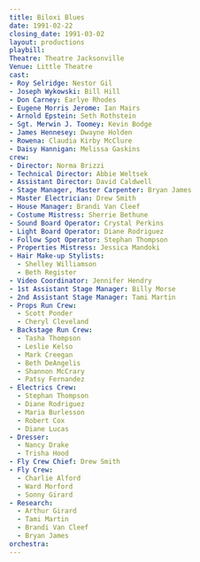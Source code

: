 ```yaml
---
title: Biloxi Blues
date: 1991-02-22
closing_date: 1991-03-02
layout: productions
playbill:
Theatre: Theatre Jacksonville
Venue: Little Theatre
cast:
- Roy Selridge: Nestor Gil
- Joseph Wykowski: Bill Hill
- Don Carney: Earlye Rhodes
- Eugene Morris Jerome: Ian Mairs
- Arnold Epstein: Seth Rothstein
- Sgt. Merwin J. Toomey: Kevin Bodge
- James Hennesey: Dwayne Holden
- Rowena: Claudia Kirby McClure
- Daisy Hannigan: Melissa Gaskins
crew:
- Director: Norma Brizzi
- Technical Director: Abbie Weltsek
- Assistant Director: David Caldwell
- Stage Manager, Master Carpenter: Bryan James
- Master Electrician: Drew Smith
- House Manager: Brandi Van Cleef
- Costume Mistress: Sherrie Bethune
- Sound Board Operator: Crystal Perkins
- Light Board Operator: Diane Rodriguez
- Follow Spot Operator: Stephan Thompson
- Properties Mistress: Jessica Mandoki
- Hair Make-up Stylists:
  - Shelley Williamson
  - Beth Register
- Video Coordinator: Jennifer Hendry
- 1st Assistant Stage Manager: Billy Morse
- 2nd Assistant Stage Manager: Tami Martin
- Props Run Crew:
  - Scott Ponder
  - Cheryl Cleveland
- Backstage Run Crew:
  - Tasha Thompson
  - Leslie Kelso
  - Mark Creegan
  - Beth DeAngelis
  - Shannon McCrary
  - Patsy Fernandez
- Electrics Crew:
  - Stephan Thompson
  - Diane Rodriguez
  - Maria Burlesson
  - Robert Cox
  - Diane Lucas
- Dresser:
  - Nancy Drake
  - Trisha Hood
- Fly Crew Chief: Drew Smith
- Fly Crew:
  - Charlie Alford
  - Ward Morford
  - Sonny Girard
- Research:
  - Arthur Girard
  - Tami Martin
  - Brandi Van Cleef
  - Bryan James
orchestra:
---
```


